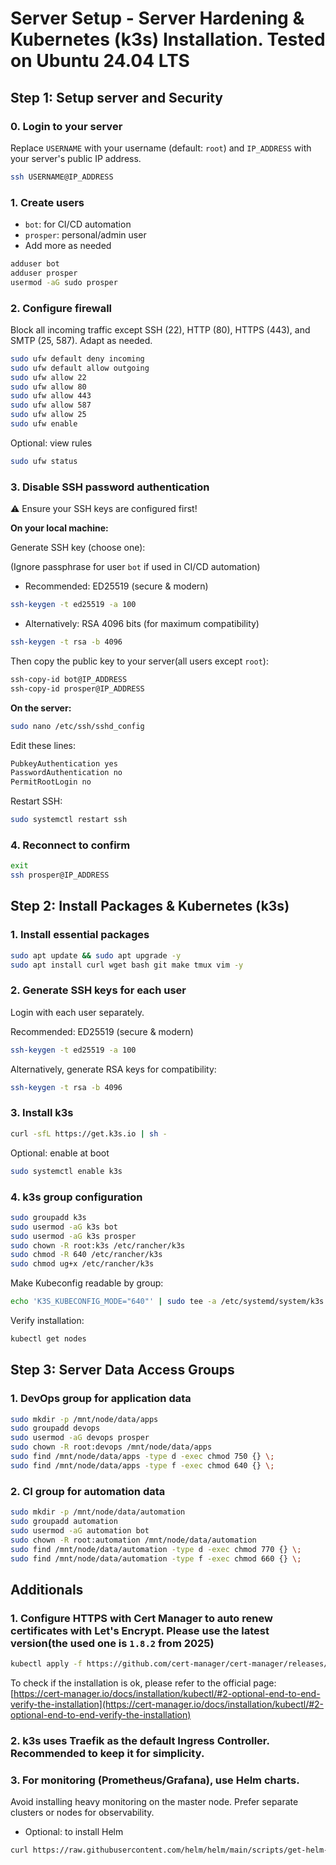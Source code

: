 # Server Setup - Server Hardening & Kubernetes (k3s) Installation. Tested on Ubuntu 24.04 LTS

## Step 1: Setup server and Security

### 0. Login to your server

Replace `USERNAME` with your username (default: `root`) and `IP_ADDRESS` with your server's public IP address.

```bash
ssh USERNAME@IP_ADDRESS
```

### 1. Create users

- `bot`: for CI/CD automation
- `prosper`: personal/admin user
- Add more as needed

```bash
adduser bot
adduser prosper
usermod -aG sudo prosper
```

### 2. Configure firewall

Block all incoming traffic except SSH (22), HTTP (80), HTTPS (443), and SMTP (25, 587). Adapt as needed.

```bash
sudo ufw default deny incoming
sudo ufw default allow outgoing
sudo ufw allow 22
sudo ufw allow 80
sudo ufw allow 443
sudo ufw allow 587
sudo ufw allow 25
sudo ufw enable
```

Optional: view rules

```bash
sudo ufw status
```

### 3. Disable SSH password authentication

⚠️ Ensure your SSH keys are configured first!

**On your local machine:**

Generate SSH key (choose one):

(Ignore passphrase for user `bot` if used in CI/CD automation)

- Recommended: ED25519 (secure & modern)

```bash
ssh-keygen -t ed25519 -a 100
```

- Alternatively: RSA 4096 bits (for maximum compatibility)

```bash
ssh-keygen -t rsa -b 4096
```

Then copy the public key to your server(all users except `root`):

```bash
ssh-copy-id bot@IP_ADDRESS
ssh-copy-id prosper@IP_ADDRESS
```

**On the server:**

```bash
sudo nano /etc/ssh/sshd_config
```

Edit these lines:

```bash
PubkeyAuthentication yes
PasswordAuthentication no
PermitRootLogin no
```

Restart SSH:

```bash
sudo systemctl restart ssh
```

### 4. Reconnect to confirm

```bash
exit
ssh prosper@IP_ADDRESS
```

## Step 2: Install Packages & Kubernetes (k3s)

### 1. Install essential packages

```bash
sudo apt update && sudo apt upgrade -y
sudo apt install curl wget bash git make tmux vim -y
```

### 2. Generate SSH keys for each user

Login with each user separately.

Recommended: ED25519 (secure & modern)

```bash
ssh-keygen -t ed25519 -a 100
```

Alternatively, generate RSA keys for compatibility:

```bash
ssh-keygen -t rsa -b 4096
```

### 3. Install k3s

```bash
curl -sfL https://get.k3s.io | sh -
```

Optional: enable at boot

```bash
sudo systemctl enable k3s
```

### 4. k3s group configuration

```bash
sudo groupadd k3s
sudo usermod -aG k3s bot
sudo usermod -aG k3s prosper
sudo chown -R root:k3s /etc/rancher/k3s
sudo chmod -R 640 /etc/rancher/k3s
sudo chmod ug+x /etc/rancher/k3s
```

Make Kubeconfig readable by group:

```bash
echo 'K3S_KUBECONFIG_MODE="640"' | sudo tee -a /etc/systemd/system/k3s.service.env
```

Verify installation:

```bash
kubectl get nodes
```

## Step 3: Server Data Access Groups

### 1. DevOps group for application data

```bash
sudo mkdir -p /mnt/node/data/apps
sudo groupadd devops
sudo usermod -aG devops prosper
sudo chown -R root:devops /mnt/node/data/apps
sudo find /mnt/node/data/apps -type d -exec chmod 750 {} \;
sudo find /mnt/node/data/apps -type f -exec chmod 640 {} \;
```

### 2. CI group for automation data

```bash
sudo mkdir -p /mnt/node/data/automation
sudo groupadd automation
sudo usermod -aG automation bot
sudo chown -R root:automation /mnt/node/data/automation
sudo find /mnt/node/data/automation -type d -exec chmod 770 {} \;
sudo find /mnt/node/data/automation -type f -exec chmod 660 {} \;
```

## Additionals

### 1. Configure HTTPS with Cert Manager to auto renew certificates with Let's Encrypt. Please use the latest version(the used one is `1.8.2` from 2025)

```bash
kubectl apply -f https://github.com/cert-manager/cert-manager/releases/download/v1.18.2/cert-manager.yaml
```

To check if the installation is ok, please refer to the official page: [https://cert-manager.io/docs/installation/kubectl/#2-optional-end-to-end-verify-the-installation](https://cert-manager.io/docs/installation/kubectl/#2-optional-end-to-end-verify-the-installation)

### 2. k3s uses **Traefik** as the default Ingress Controller. Recommended to keep it for simplicity.

### 3. For monitoring (Prometheus/Grafana), use Helm charts.

Avoid installing heavy monitoring on the master node.
Prefer separate clusters or nodes for observability.

- Optional: to install Helm

```bash
curl https://raw.githubusercontent.com/helm/helm/main/scripts/get-helm-3 | bash
```
